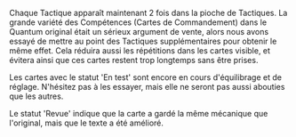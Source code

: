 
Chaque Tactique apparaît maintenant 2 fois dans la pioche de Tactiques. La grande variété des Compétences (Cartes de Commandement) dans le Quantum original était un sérieux argument de vente, alors nous avons essayé de mettre au point des Tactiques supplémentaires pour obtenir le même effet. Cela réduira aussi les répétitions dans les cartes visible, et évitera ainsi que ces cartes restent trop longtemps sans être prises.


Les cartes avec le statut 'En test' sont encore en cours d'équilibrage et de réglage. N'hésitez pas à les essayer, mais elle ne seront pas aussi abouties que les autres.

Le statut 'Revue' indique que la carte a gardé la même mécanique que l'original, mais que le texte a été amélioré.